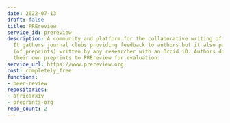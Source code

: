 ```yaml
---
date: 2022-07-13
draft: false
title: PREreview
service_id: prereview
description: A community and platform for the collaborative writing of preprint reviews.
  It gathers journal clubs providing feedback to authors but it also publishes reviews
  (of preprints) written by any researcher with an Orcid iD. Authors do not submit
  their own preprints to PREreview for evaluation.
service_url: https://www.prereview.org
cost: completely_free
functions:
- peer-review
repositories:
- africarxiv
- preprints-org
repo_count: 2
---
```



